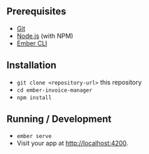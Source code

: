 

## Prerequisites

* [Git](https://git-scm.com/)
* [Node.js](https://nodejs.org/) (with NPM)
* [Ember CLI](https://ember-cli.com/)

## Installation

* `git clone <repository-url>` this repository
* `cd ember-invoice-manager`
* `npm install`

## Running / Development

* `ember serve`
* Visit your app at [http://localhost:4200](http://localhost:4200).

